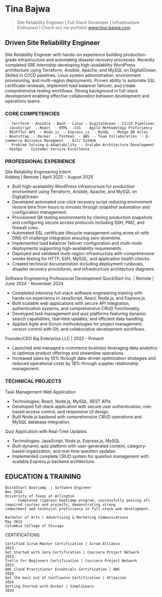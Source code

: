 # Tina Bajwa

>Site Reliability Engineer | Full Stack Developer | Infrastructure Enthusiast
 | Check out my porfolio! www.tina-bajwa.com

## Driven Site Reliability Engineer
Site Reliability Engineer with hands-on experience building production-grade infrastructure and automating disaster recovery processes. Recently
completed SRE internship developing high-availability WordPress architecture using Terraform, Ansible, Apache, and MySQL on DigitalOcean. Skilled in
CI/CD pipelines, Linux system administration, environment provisioning, and multi-region deployments. Proven ability to automate SSL certificate
renewals, implement load balancer failover, and create comprehensive testing workflows. Strong background in full-stack development enabling effective
collaboration between development and operations teams.

### CORE COMPETENCIES
     - Terrform - Ansible - Bash - Linux - DigitalOcean - CI/CD Pipelines - JavaScript  - React  - HTML  -CSS  - Agile Methodology Proficiency  - RESFTful API  - Node.js  - Express.js  - MySQL  - Mongo DB Atlas    - Bootstrap  - Docker  - Postman  - AWS  - Team Collaboration  - E-commerce Business Managment  - Git/ GitHub  
     - Problem Solving & Adaptability  - Scalabe Architecture Development  - DevOps  - Customer Service Excellence

### PROFESSIONAL EXPERIENCE
Site Reliability Engineering Intern  
Addteq | Remote | April 2025 - August 2025

- Built high-availability WordPress infrastructure for production environment using Terraform, Ansible, Apache, and MySQL on DigitalOcean.
- Developed automated one-click recovery script reducing environment restore time from hours to minutes through snapshot automation and configuration management.
- Provisioned QA testing environments by cloning production snapshots and configuring secure access protocols including SSH, PM2, and firewall rules.
- Automated SSL certificate lifecycle management using acme.sh with DNS-01 challenge integration ensuring zero downtime.
- Implemented load balancer failover configuration and multi-node deployments supporting high-availability requirements.
- Deployed and validated multi-region infrastructure with comprehensive smoke testing for HTTP, SSH, MySQL, and application health checks.
- Created technical documentation including deployment runbooks, disaster recovery procedures, and infrastructure architecture diagrams

Software Engineering Professional Development 
QuickStart Inc. | Remote | June 2024 - November 2024

- Completed intensive full-stack software engineering training with hands-on experience in JavaScript, React, Node.js, and Express.js.
- Built scalable web applications with secure API integration, authentication systems, and comprehensive CRUD functionality.
- Developed task management and quiz platforms featuring dynamic search capabilities, real-time updates, and efficient data handling.
- Applied Agile and Scrum methodologies for project management, version control with Git, and collaborative development workflows.

Founder/CEO 
Baj Enterprise LLC | 2022 - Present
- Launched and managed e-commerce business leveraging data analytics to optimize product offerings and streamline operations.
- Increased sales by 10% through data-driven optimization strategies and reduced operational costs by 18% through supplier relationship management.


### TECHNICAL PROJECTS
Task Management Web Application
  - Technologies: React, Node.js, MySQL, REST APIs
- Developed full-stack application with secure user authentication, role-based access control, and responsive UI design.
- Built Node.js backend with comprehensive CRUD operations and MySQL database integration.
  
Quiz Application with Real-Time Updates
  - Technologies: JavaScript, Node.js, Express.js, MySQL
- Built dynamic quiz platform with user-generated content, category-based organization, and real-time question updates.
- Implemented complete CRUD system for question management with scalable Express.js backend architecture.


## EDUCATION & TRAINING
 
    QuickStart Bootcamp  | Software Engineer                                                                    Nov 2024
    University of Texas at Arlington
        - Completed rigorous bootcamp program, successfully passing all required courses and projects, demonstrating strong           commitment and technical proficiency in full-stack web development.

    Bachelor of Arts | Advertising & Marketing Communications                                                    May 2012
    Columbia College of Chicago

CERTIFICATIONS

    Certified Scrum Master Certification | Scrum Alliance                                                            2023
    Get Started with Jara Certification | Coursera Project Network                                                   2023
    Trello for Beginners Certification | Coursera Project Network                                                    2023
    AWS Cloud Practitioner Essentials Certification | AWS                                                            2024
    Get the most out of Confluence Certification | Atlassian                                                         2024
    Getting Started with Docker | SimpliLearn                                                                        2024


<!--
**Tea-naa/Tea-naa** is a ✨ _special_ ✨ repository because its `README.md` (this file) appears on your GitHub profile.

Here are some ideas to get you started:

- 🔭 I’m currently working on ...
- 🌱 I’m currently learning ...
- 👯 I’m looking to collaborate on ...
- 🤔 I’m looking for help with ...
- 💬 Ask me about ...
- 📫 How to reach me: ...
- 😄 Pronouns: ...
- ⚡ Fun fact: ...
-->

